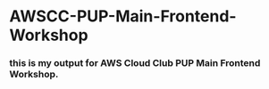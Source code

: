 # AWSCC-PUP-Main-Frontend-Workshop

### this is my output for AWS Cloud Club PUP Main Frontend Workshop.